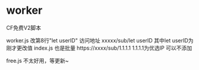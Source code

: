 # worker
CF免费V2脚本

worker.js   改第8行"let userID"
访问地址 xxxxx/sub/let userID   其中let userID为刚才更改值
index.js  也是批量 https://xxxx/sub/1.1.1.1    1.1.1.1为优选IP  可以不添加

free.js 不太好用，等更新~

